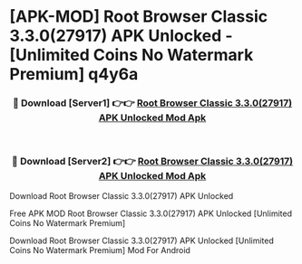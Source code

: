 # [APK-MOD] Root Browser Classic 3.3.0(27917) APK Unlocked - [Unlimited Coins No Watermark Premium] q4y6a



<div align="center">
<h3>🔴 Download [Server1] 👉👉 <a href="https://momento.my/?title=Root_Browser_Classic_3.3.0(27917)_APK_Unlocked">Root Browser Classic 3.3.0(27917) APK Unlocked Mod Apk</a></h3><br>

<h3>🔴 Download [Server2] 👉👉 <a href="https://momento.my/?title=Root_Browser_Classic_3.3.0(27917)_APK_Unlocked">Root Browser Classic 3.3.0(27917) APK Unlocked Mod Apk</a></h3>
</div>



Download Root Browser Classic 3.3.0(27917) APK Unlocked 

Free APK MOD Root Browser Classic 3.3.0(27917) APK Unlocked [Unlimited Coins No Watermark Premium]

Download Root Browser Classic 3.3.0(27917) APK Unlocked [Unlimited Coins No Watermark Premium] Mod For Android
